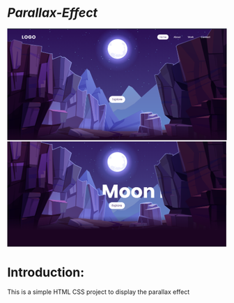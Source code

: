 # *Parallax-Effect*

![Parallax-Effect](./sample.png)
![Parallax-Effect](./sample1.png)


# Introduction:

This is a simple HTML CSS project to display the parallax effect
